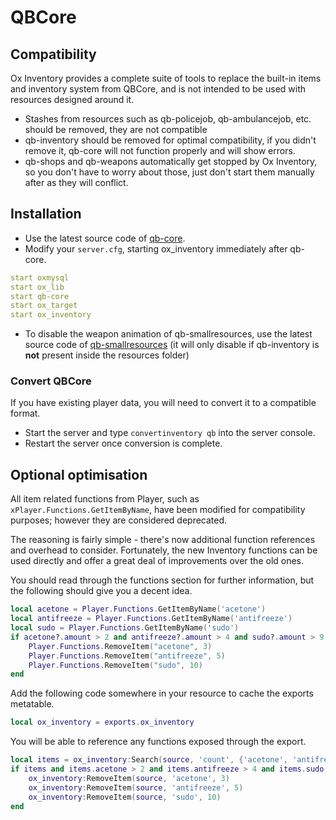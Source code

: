 # QBCore

## Compatibility

Ox Inventory provides a complete suite of tools to replace the built-in items and inventory system from QBCore, and is not intended to be used with resources designed around it.

- Stashes from resources such as qb-policejob, qb-ambulancejob, etc. should be removed, they are not compatible
- qb-inventory should be removed for optimal compatibility, if you didn't remove it, qb-core will not function properly and will show errors.
- qb-shops and qb-weapons automatically get stopped by Ox Inventory, so you don't have to worry about those, just don't start them manually after as they will conflict.

## Installation

- Use the latest source code of [qb-core](https://github.com/Qbox-project/qb-core).
- Modify your `server.cfg`, starting ox_inventory immediately after qb-core.
```yaml
start oxmysql
start ox_lib
start qb-core
start ox_target
start ox_inventory
```
- To disable the weapon animation of qb-smallresources, use the latest source code of [qb-smallresources](https://github.com/Qbox-project/qb-smallresources) (it will only disable if qb-inventory is **not** present inside the resources folder)

### Convert QBCore

If you have existing player data, you will need to convert it to a compatible format.

- Start the server and type `convertinventory qb` into the server console.
- Restart the server once conversion is complete.

## Optional optimisation

All item related functions from Player, such as `xPlayer.Functions.GetItemByName`, have been modified for compatibility purposes; however they are considered deprecated.

The reasoning is fairly simple - there's now additional function references and overhead to consider. Fortunately, the new Inventory functions can be used directly and offer a great deal of improvements over the old ones.

You should read through the functions section for further information, but the following should give you a decent idea.

<Tabs>
<TabItem value="qb" label="QBCore">

```lua
local acetone = Player.Functions.GetItemByName('acetone')
local antifreeze = Player.Functions.GetItemByName('antifreeze')
local sudo = Player.Functions.GetItemByName('sudo')
if acetone?.amount > 2 and antifreeze?.amount > 4 and sudo?.amount > 9 then
    Player.Functions.RemoveItem("acetone", 3)
    Player.Functions.RemoveItem("antifreeze", 5)
    Player.Functions.RemoveItem("sudo", 10)
end
```

</TabItem>
<TabItem value="inventory" label="Inventory">

Add the following code somewhere in your resource to cache the exports metatable.

```lua
local ox_inventory = exports.ox_inventory
```

You will be able to reference any functions exposed through the export.

```lua
local items = ox_inventory:Search(source, 'count', {'acetone', 'antifreeze', 'sudo'})
if items and items.acetone > 2 and items.antifreeze > 4 and items.sudo > 9 then
    ox_inventory:RemoveItem(source, 'acetone', 3)
    ox_inventory:RemoveItem(source, 'antifreeze', 5)
    ox_inventory:RemoveItem(source, 'sudo', 10)
end
```

</TabItem>
</Tabs>
